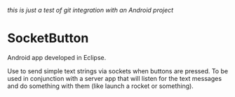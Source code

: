 *this is just a test of git integration with an Android project*

SocketButton
============

Android app developed in Eclipse.

Use to send simple text strings via sockets when buttons are pressed. To be used in conjunction
with a server app that will listen for the text messages and do something with them (like launch a rocket or something).
